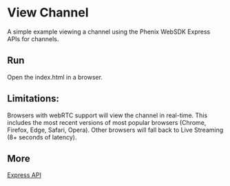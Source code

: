 # View Channel

A simple example viewing a channel using the Phenix WebSDK Express APIs for channels.

## Run
Open the index.html in a browser.

## Limitations:
Browsers with webRTC support will view the channel in real-time. This includes the most recent versions of most popular browsers (Chrome, Firefox, Edge, Safari, Opera).
Other browsers will fall back to Live Streaming (8+ seconds of latency).

## More

[Express API](https://phenixrts.com/docs/web/#view-a-channel)